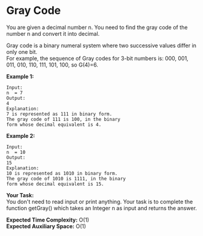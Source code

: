 # Gray Code

You are given a decimal number n. You need to find the gray code of the number n and convert it into decimal.

Gray code is a binary numeral system where two successive values differ in only one bit.<br>
For example, the sequence of Gray codes for 3-bit numbers is: 000, 001, 011, 010, 110, 111, 101, 100, so G(4)=6.

**Example 1:**
```
Input:
n  = 7
Output:
4
Explanation:
7 is represented as 111 in binary form.
The gray code of 111 is 100, in the binary
form whose decimal equivalent is 4.
```
**Example 2:**
```
Input:
n  = 10
Output:
15
Explanation:
10 is represented as 1010 in binary form.
The gray code of 1010 is 1111, in the binary
form whose decimal equivalent is 15.
``` 

**Your Task:**<br>
You don't need to read input or print anything. Your task is to complete the function getGray() which takes an Integer n as input and returns the answer.

 

**Expected Time Complexity:** O(1)<br>
**Expected Auxiliary Space:** O(1)
